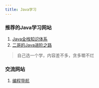 ```yaml
---
title: Java学习
---
```


### 推荐的Java学习网站
1. [Java全栈知识体系](https://www.pdai.tech/)
2. [二哥的Java进阶之路](https://javabetter.cn/)
> 自己选一个学，内容差不多，贪多嚼不烂
### 交流网站
1. [编程导航](https://www.code-nav.cn/)
